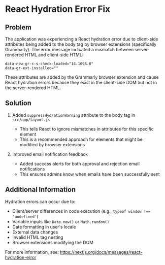 # React Hydration Error Fix

## Problem
The application was experiencing a React hydration error due to client-side attributes being added to the body tag by browser extensions (specifically Grammarly). The error message indicated a mismatch between server-rendered HTML and client-side HTML:

```
data-new-gr-c-s-check-loaded="14.1098.0"
data-gr-ext-installed=""
```

These attributes are added by the Grammarly browser extension and cause React hydration errors because they exist in the client-side DOM but not in the server-rendered HTML.

## Solution

1. Added `suppressHydrationWarning` attribute to the body tag in `src/app/layout.js`
   - This tells React to ignore mismatches in attributes for this specific element
   - This is a recommended approach for elements that might be modified by browser extensions

2. Improved email notification feedback
   - Added success alerts for both approval and rejection email notifications
   - This ensures admins know when emails have been successfully sent

## Additional Information

Hydration errors can occur due to:
- Client/server differences in code execution (e.g., `typeof window !== 'undefined'`)
- Variable inputs like `Date.now()` or `Math.random()`
- Date formatting in user's locale
- External data changes
- Invalid HTML tag nesting
- Browser extensions modifying the DOM

For more information, see: https://nextjs.org/docs/messages/react-hydration-error